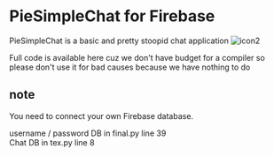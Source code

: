 # PieSimpleChat for Firebase
PieSimpleChat is a basic and pretty stoopid chat application
![icon2](https://user-images.githubusercontent.com/67146455/174904408-4009d610-6c17-4474-bb39-d085177c72c4.png)


Full code is available here cuz we don't have budget for a compiler so please don't use it for bad causes because we have nothing to do  


## note   
You need to connect your own Firebase database.  

username / password DB in final.py line 39  
Chat DB in tex.py line 8
